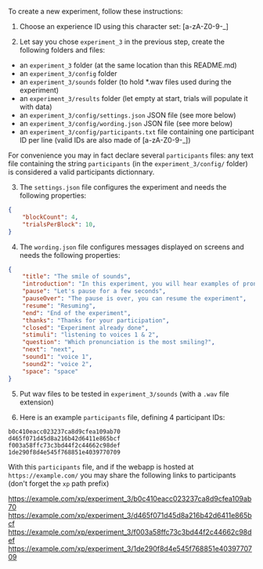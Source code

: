 To create a new experiment, follow these instructions:

1. Choose an experience ID using this character set: [a-zA-Z0-9-_]

2. Let say you chose `experiment_3` in the previous step, create the following folders and files:

* an `experiment_3` folder (at the same location than this README.md)
* an `experiment_3/config` folder
* an `experiment_3/sounds` folder (to hold *.wav files used during the experiment)
* an `experiment_3/results` folder (let empty at start, trials will populate it with data)
* an `experiment_3/config/settings.json` JSON file (see more below)
* an `experiment_3/config/wording.json` JSON file (see more below)
* an `experiment_3/config/participants.txt` file containing one participant ID per line (valid IDs are also made of [a-zA-Z0-9-_])

For convenience you may in fact declare several `participants` files: any text file containing the string `participants` (in the `experiment_3/config/` folder) is considered a valid participants dictionnary.

3. The `settings.json` file configures the experiment and needs the following properties:

```json
{
    "blockCount": 4,
    "trialsPerBlock": 10,
}
```

4. The `wording.json` file configures messages displayed on screens and needs the following properties:

```json
{
    "title": "The smile of sounds",
    "introduction": "In this experiment, you will hear examples of pronunciations of the sound /a/, and we ask you to judge which one you think was pronounced with the most smile.",
    "pause": "Let's pause for a few seconds",
    "pauseOver": "The pause is over, you can resume the experiment",
    "resume": "Resuming",
    "end": "End of the experiment",
    "thanks": "Thanks for your participation",
    "closed": "Experiment already done",
    "stimuli": "listening to voices 1 & 2",
    "question": "Which pronunciation is the most smiling?",
    "next": "next",
    "sound1": "voice 1",
    "sound2": "voice 2",
    "space": "space"
}
```

5. Put wav files to be tested in `experiment_3/sounds` (with a `.wav` file extension)

6. Here is an example `participants` file, defining 4 participant IDs:
```text
b0c410eacc023237ca8d9cfea109ab70
d465f071d45d8a216b42d6411e865bcf
f003a58ffc73c3bd44f2c44662c98def
1de290f8d4e545f768851e4039770709
```

With this `participants` file, and if the webapp is hosted at `https://example.com/` you may share the following links to participants (don't forget the `xp` path prefix)

https://example.com/xp/experiment_3/b0c410eacc023237ca8d9cfea109ab70
https://example.com/xp/experiment_3/d465f071d45d8a216b42d6411e865bcf
https://example.com/xp/experiment_3/f003a58ffc73c3bd44f2c44662c98def
https://example.com/xp/experiment_3/1de290f8d4e545f768851e4039770709


